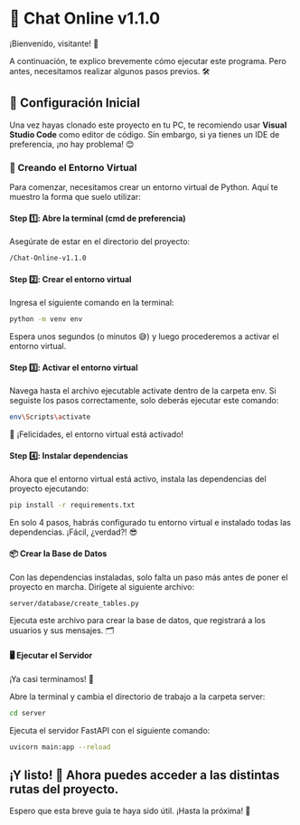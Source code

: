 # 💬 Chat Online v1.1.0

¡Bienvenido, visitante! 👋

A continuación, te explico brevemente cómo ejecutar este programa. Pero antes, necesitamos realizar algunos pasos previos. 🛠️

## 🚀 Configuración Inicial

Una vez hayas clonado este proyecto en tu PC, te recomiendo usar **Visual Studio Code** como editor de código. Sin embargo, si ya tienes un IDE de preferencia, ¡no hay problema! 😊

### 🐍 Creando el Entorno Virtual

Para comenzar, necesitamos crear un entorno virtual de Python. Aquí te muestro la forma que suelo utilizar:

#### Step 1️⃣: Abre la terminal (cmd de preferencia)
Asegúrate de estar en el directorio del proyecto:
```bash
/Chat-Online-v1.1.0
```
#### Step 2️⃣: Crear el entorno virtual
Ingresa el siguiente comando en la terminal:
```bash
python -m venv env
```
Espera unos segundos (o minutos 😅) y luego procederemos a activar el entorno virtual.

#### Step 3️⃣: Activar el entorno virtual
Navega hasta el archivo ejecutable activate dentro de la carpeta env. Si seguiste los pasos correctamente, solo deberás ejecutar este comando:
```bash
env\Scripts\activate
```

🎉 ¡Felicidades, el entorno virtual está activado!

#### Step 4️⃣: Instalar dependencias
Ahora que el entorno virtual está activo, instala las dependencias del proyecto ejecutando:
```bash
pip install -r requirements.txt
```

En solo 4 pasos, habrás configurado tu entorno virtual e instalado todas las dependencias. ¡Fácil, ¿verdad?! 😎

#### 📦 Crear la Base de Datos
Con las dependencias instaladas, solo falta un paso más antes de poner el proyecto en marcha. Dirígete al siguiente archivo:
```bash
server/database/create_tables.py
```
Ejecuta este archivo para crear la base de datos, que registrará a los usuarios y sus mensajes. 🗂️

#### 🖥️ Ejecutar el Servidor
¡Ya casi terminamos! 🚀

Abre la terminal y cambia el directorio de trabajo a la carpeta server:
```bash
cd server
```
Ejecuta el servidor FastAPI con el siguiente comando:
```bash
uvicorn main:app --reload
```
¡Y listo! 🎉 Ahora puedes acceder a las distintas rutas del proyecto.
--------------------------------------------------------------------------------------------

Espero que esta breve guía te haya sido útil. ¡Hasta la próxima! 👋

